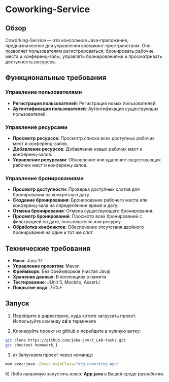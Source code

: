 # Coworking-Service

## Обзор

Coworking-Service — это консольное Java-приложение, предназначенное для управления коворкинг-пространством. Оно позволяет пользователям регистрироваться, бронировать рабочие места и конференц-залы, управлять бронированиями и просматривать доступность ресурсов.

## Функциональные требования

### Управление пользователями
- **Регистрация пользователей**: Регистрация новых пользователей.
- **Аутентификация пользователей**: Аутентификация существующих пользователей.

### Управление ресурсами
- **Просмотр ресурсов**: Просмотр списка всех доступных рабочих мест и конференц-залов.
- **Добавление ресурсов**: Добавление новых рабочих мест и конференц-залов.
- **Управление ресурсами**: Обновление или удаление существующих рабочих мест и конференц-залов.

### Управление бронированиями
- **Просмотр доступности**: Проверка доступных слотов для бронирования на конкретную дату.
- **Создание бронирования**: Бронирование рабочего места или конференц-зала на определённое время и дату.
- **Отмена бронирования**: Отмена существующего бронирования.
- **Просмотр бронирований**: Просмотр всех бронирований с фильтрацией по дате, пользователю или ресурсу.
- **Обработка конфликтов**: Обеспечение отсутствия двойного бронирования на один и тот же слот.

## Технические требования

- **Язык**: Java 17
- **Управление проектом**: Maven
- **Фреймворк**: Без фреймворков (чистая Java)
- **Хранение данных**: В коллекциях в памяти
- **Тестирование**: JUnit 5, Mockito, AssertJ
- **Покрытие кода**: 75%+

## Запуск
1. Перейдите в директорию, куда хотите загрузить проект. Используйте команду **cd** в терминале

2. Клонируйте проект из github и перейдите в нужную ветку:
```sh
git clone https://github.com/jeka-jvm/Y_LAB-tasks.git
git checkout homework_1
```

3. а) Запускаем проект через команду:
```sh
mvn exec:java -Dexec.mainClass="org.coworking.App"
```
б) Либо напрямую запустить класс **App.java** в Вашей среде разработки.
